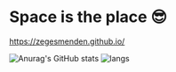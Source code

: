 # Space is the place 😎
https://zegesmenden.github.io/

![Anurag's GitHub stats](https://github-readme-stats.vercel.app/api?username=ZegesMenden&count_private=true&theme=onedark&include_all_commits=true&hide=prs,issues)
![langs](https://github-readme-stats.vercel.app/api/top-langs/?username=ZegesMenden&theme=onedark&hide=Makefile,CMake&layout=compact)
